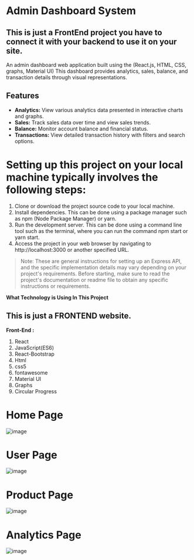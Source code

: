 # **Admin Dashboard System**
## This is just a FrontEnd project you have to connect it with your backend to use it on your site.
An admin dashboard web application built using the (React.js, HTML, CSS, graphs, Material UI) This dashboard provides analytics, sales, balance, and transaction details through visual representations.
## Features

- **Analytics:** View various analytics data presented in interactive charts and graphs.
- **Sales:** Track sales data over time and view sales trends.
- **Balance:** Monitor account balance and financial status.
- **Transactions:** View detailed transaction history with filters and search options.

# Setting up this project on your local machine typically involves the following steps:
1. Clone or download the project source code to your local machine.
2. Install dependencies. This can be done using a package manager such as npm (Node Package Manager) or yarn.
3. Run the development server. This can be done using a command line tool such as the terminal, where you can run the command npm start or yarn start.
4. Access the project in your web browser by navigating to http://localhost:3000 or another specified URL.

> Note: These are general instructions for setting up an Express API, and the specific implementation details may vary depending on your project's requirements. Before starting, make sure to read the project's documentation or readme file to obtain any specific instructions or requirements.

**What Technology is Using In This Project**
## This is just a FRONTEND website.
**Front-End :**
1. React
2. JavaScript(ES6)
3. React-Bootstrap
4. Html
5. css5
6. fontawesome
7. Material UI
8. Graphs
9. Circular Progress

# Home Page
![image](https://github.com/TechGuy9810/Dashboard/assets/140731793/6592268f-86ac-4582-b6b5-97eb6340d7e5)
# User Page
![image](https://github.com/TechGuy9810/Dashboard/assets/140731793/c18204da-9950-4da5-9367-66a8deb7072a)
# Product Page
![image](https://github.com/TechGuy9810/Dashboard/assets/140731793/195a5b85-a4e3-428f-a617-e147f800e502)
# Analytics Page
![image](https://github.com/TechGuy9810/Dashboard/assets/140731793/4006bdba-dcd6-456d-a102-bf2e3b963aa5)








